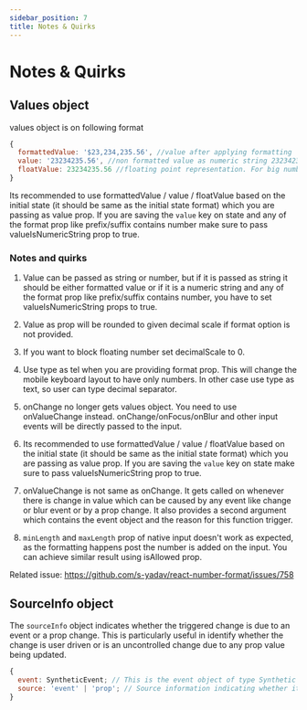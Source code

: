 ```yaml
---
sidebar_position: 7
title: Notes & Quirks
---
```


# Notes & Quirks

## Values object

values object is on following format

```js
{
  formattedValue: '$23,234,235.56', //value after applying formatting
  value: '23234235.56', //non formatted value as numeric string 23234235.56, if you are setting this value to state make sure to pass valueIsNumericString prop to true
  floatValue: 23234235.56 //floating point representation. For big numbers it can have exponential syntax
}
```

Its recommended to use formattedValue / value / floatValue based on the initial state (it should be same as the initial state format) which you are passing as value prop. If you are saving the `value` key on state and any of the format prop like prefix/suffix contains number make sure to pass valueIsNumericString prop to true.

### Notes and quirks

1. Value can be passed as string or number, but if it is passed as string it should be either formatted value or if it is a numeric string and any of the format prop like prefix/suffix contains number, you have to set valueIsNumericString props to true.

2. Value as prop will be rounded to given decimal scale if format option is not provided.

3. If you want to block floating number set decimalScale to 0.

4. Use type as tel when you are providing format prop. This will change the mobile keyboard layout to have only numbers. In other case use type as text, so user can type decimal separator.

5. onChange no longer gets values object. You need to use onValueChange instead. onChange/onFocus/onBlur and other input events will be directly passed to the input.

6. Its recommended to use formattedValue / value / floatValue based on the initial state (it should be same as the initial state format) which you are passing as value prop. If you are saving the `value` key on state make sure to pass valueIsNumericString prop to true.

7. onValueChange is not same as onChange. It gets called on whenever there is change in value which can be caused by any event like change or blur event or by a prop change. It also provides a second argument which contains the event object and the reason for this function trigger.

8. `minLength` and `maxLength` prop of native input doesn't work as expected, as the formatting happens post the number is added on the input. You can achieve similar result using isAllowed prop.

Related issue: https://github.com/s-yadav/react-number-format/issues/758

## SourceInfo object

The `sourceInfo` object indicates whether the triggered change is due to an event or a prop change. This is particularly useful in identify whether the change is user driven or is an uncontrolled change due to any prop value being updated.

```js
{
  event: SyntheticEvent; // This is the event object of type Synthetic Event
  source: 'event' | 'prop'; // Source information indicating whether it is due to an event or a prop change
}
```
